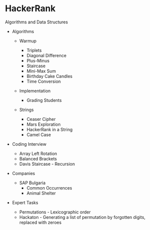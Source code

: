 # HackerRank
Algorithms and Data Structures

* Algorithms 
  * Warmup
  
    * Triplets
    * Diagonal Difference
    * Plus-Minus
    * Staircase
    * Mini-Max Sum
    * Birthday Cake Candles
    * Time Conversion

  * Implementation
  
    * Grading Students
   
  * Strings
  
    * Ceaser Cipher
    * Mars Exploration
    * HackerRank in a String
    * Camel Case

* Coding Interview
  * Array Left Rotation
  * Balanced Brackets
  * Davis Staircase - Recursion
  
* Companies

  * SAP Bulgaria
    * Common Occurrences
    * Animal Shelter

* Expert Tasks
  * Permutations - Lexicographic order
  * Hackaton - Generating a list of permutation by forgotten digits, replaced with zeroes
